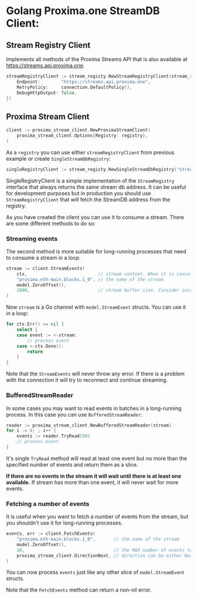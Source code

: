 # Golang Proxima.one StreamDB Client:

## Stream Registry Client
Implements all methods of the Proxima Streams API that is also available at https://streams.api.proxima.one.

```go
streamRegistryClient := stream_registy.NewStreamRegistryClient(stream_registy.Options{
    Endpoint:        "https://streams.api.proxima.one",
    RetryPolicy:     connection.DefaultPolicy(),
    DebugHttpOutput: false,
})
```

## Proxima Stream Client

```go
client := proxima_stream_client.NewProximaStreamClient(
	proxima_stream_client.Options{Registry: registry}, 
)
```
As a `registry` you can use either `streamRegistryClient` from previous example or create `SingleStreamDbRegistry`:
```go
singleRegistryClient := stream_registy.NewSingleStreamDbRegistry("streams.buh.apps.proxima.one:443")
```
SingleRegistryClient is a simple implementation of the `StreamRegistry` interface that always returns the same stream db address.
It can be useful for development purposes but in production you should use `StreamRegistryClient` that will fetch the StreamDB address from the registry.

As you have created the client you can use it to consume a stream. There are some different methods to do so:

### Streaming events
The second method is more suitable for long-running processes that need to consume a stream in a loop.
```go
stream := client.StreamEvents(
    ctx,                           // stream context. When it is cancelled the stream will be closed
    "proxima.eth-main.blocks.1_0", // the name of the stream
    model.ZeroOffset(),
    1000,                          // stream buffer size. Consider increasing it if you have unstable network connection
)
```
Now `stream` is a Go channel with `model.StreamEvent` structs. You can use it in a loop:
```go
for ctx.Err() == nil {
    select {
    case event := <-stream:
        // process event
    case <-ctx.Done():
        return
    }
}
```
Note that the `StreamEvents` will never throw any error. If there is a problem with the connection it will try to reconnect and continue streaming.

### BufferedStreamReader
In some cases you may want to read events in batches in a long-running process. In this case you can use `BufferedStreamReader`:
```go
reader := proxima_stream_client.NewBufferedStreamReader(stream)
for i := 0; ; i++ {
    events := reader.TryRead(50)
    // process event
}
```
It's single `TryRead` method will read at least one event but no more than the specified number of events and return them as a slice.

<b>If there are no events in the stream it will wait until there is at least one available.</b> If stream has more than one event, it will never wait for more events.

### Fetching a number of events
It is useful when you want to fetch a number of events from the stream, but you shouldn't use it for long-running processes.
```go
events, err := client.FetchEvents(
    "proxima.eth-main.blocks.1_0",       // the name of the stream
    model.ZeroOffset(),
    10,                                  // the MAX number of events to fetch
    proxima_stream_client.DirectionNext, // direction can be either Next or Last which means forward or backward
)
```
You can now process `events` just like any other slice of `model.StreamEvent` structs.

Note that the `FetchEvents` method can return a non-nil error.

